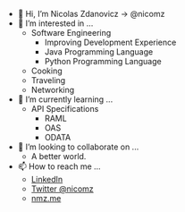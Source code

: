 - 👋 Hi, I’m Nicolas Zdanovicz -> @nicomz 
- 👀 I’m interested in ...
    * Software Engineering
       * Improving Development Experience
       * Java Programming Language
       * Python Programming Language
    * Cooking
    * Traveling
    * Networking
- 🌱 I’m currently learning ...
    * API Specifications
        * RAML
        * OAS
        * ODATA
- 💞️ I’m looking to collaborate on ...
     * A better world.
- 📫 How to reach me ...
     * [LinkedIn](https://www.linkedin.com/in/nicomz)
     * [Twitter @nicomz](https://twitter.com/nicomz)
     * [nmz.me](https://nmz.me)
    
<!---
nicomz/nicomz is a ✨ special ✨ repository because its `README.md` (this file) appears on your GitHub profile.
You can click the Preview link to take a look at your changes.
--->
